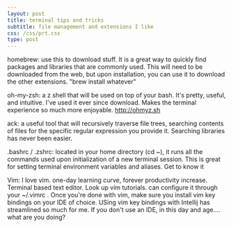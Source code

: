 ```yaml
---
layout: post
title: terminal tips and tricks
subtitle: file management and extensions I like
css: /css/prt.css
type: post
---
```


homebrew: use this to download stuff.  It is a great way to quickly find packages and libraries that are commonly used. This will need to be downloaded from the web, but upon installation, you can use it to download the other extensions.
"brew install whatever"  

oh-my-zsh: a z shell that will be used on top of your bash. It's pretty, useful, and intuitive.  I've used it ever since download.  Makes the terminal experience so much more enjoyable.  http://ohmyz.sh

ack: a useful tool that will recursively traverse file trees, searching contents of files for the specific regular expression you provide it.  Searching libraries has never been easier.


.bashrc / .zshrc: located in your home directory (cd ~), it runs all the commands used upon initialization of a new terminal session. This is great for setting terminal environment variables and aliases.  Get to know it

Vim: I love vim. one-day learning curve, forever productivity increase. Terminal based text editor.  Look up vim tutorials.  can configure it through your ~/.vimrc . Once you're done with vim, make sure you install vim key bindings on your IDE of choice. USing vim key bindings with Intellij has streamlined so much for me.  If you don't use an IDE, in this day and age.... what are you doing?


